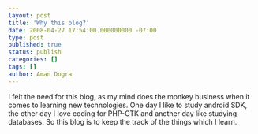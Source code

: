 ```yaml
---
layout: post
title: 'Why this blog?'
date: 2008-04-27 17:54:00.000000000 -07:00
type: post
published: true
status: publish
categories: []
tags: []
author: Aman Dogra
---
```


I felt the need for this blog, as my mind does the monkey business
when it comes to learning new technologies. One day I like to study
android SDK, the other day I love coding for PHP-GTK and another day
like studying databases. So this blog is to keep the track of the things
which I learn.
